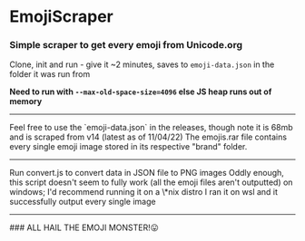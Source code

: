 # EmojiScraper
### Simple scraper to get every emoji from Unicode.org

Clone, init and run - give it ~2 minutes, saves to `emoji-data.json` in the folder it was run from

**Need to run with `--max-old-space-size=4096` else JS heap runs out of memory** 
<hr>
Feel free to use the `emoji-data.json` in the releases, though note it is 68mb and is scraped from v14 (latest as of 11/04/22)
The emojis.rar file contains every single emoji image stored in its respective "brand" folder.
<hr>
Run convert.js to convert data in JSON file to PNG images
Oddly enough, this script doesn't seem to fully work (all the emoji files aren't outputted) on windows; I'd recommend running it on a \*nix distro
I ran it on wsl and it successfully output every single image
<hr>
### ALL HAIL THE EMOJI MONSTER!😛
